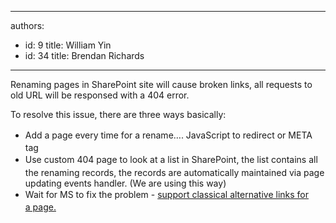 

---
authors:
  - id: 9
    title: William Yin
  - id: 34
    title: Brendan Richards
---




<span class='intro'> ​​Renaming pages in SharePoint site will cause broken links, all requests to old URL will be resp​onsed with a 404 error. </span>

<p>To resolve this issue, there are three ways basically&#58;</p><ul><li><span style="line-height&#58;1.6;">​Add a page every time for a rename…. JavaScr</span><span style="line-height&#58;1.6;">ipt to redirect or META tag​</span><br></li><li><span style="line-height&#58;1.6;">Use custom 404 page to look at a list in SharePoint,&#160;the list contains all the renaming records, the records are automatically maintained via page updating events handler. (We are using this way)</span><br></li><li><span style="line-height&#58;20px;">Wait for MS to fix the problem - <a href="http&#58;//www.ssw.com.au/ssw/Standards/BetterSoftwareSuggestions/SharePointTeamServices.aspx#PageAlternativeURLs">support classical&#160;alte​rnative links for a&#160;page.​</a>&#160;</span></li></ul><p></p><p><br></p>


